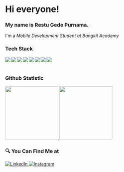 # Hi everyone!
### My name is **Restu Gede Purnama**.
I'm a *Mobile Development Student at Bangkit Academy* 

### Tech Stack
  <img align="left" src="https://img.shields.io/badge/git-%23F05033.svg?logo=git&logoColor=white"/>
  <img align="left" src="https://img.shields.io/badge/Android-3DDC84?logo=android&logoColor=white" />
  <img align="left" src="https://img.shields.io/badge/java-%23ED8B00.svg?logo=java&logoColor=white"/>
  <img align="left" src="https://img.shields.io/badge/kotlin-%230095D5.svg?logo=kotlin&logoColor=white"/>
  <img align="left" src="https://img.shields.io/badge/IntelliJIDEA-000000.svg?logo=intellij-idea&logoColor=white"/>
  <img align="left" src="https://img.shields.io/badge/Javascript-white?logo=javascript"/> 
  <img align="left" src="https://img.shields.io/badge/PHP-777BB4"/>  
  <img align="left" src="https://img.shields.io/badge/React-20232A?style=logo=react&logoColor=white"/>  
  <br><br>

### Github Statistic
<p align="left">
<a href="https://github.com/erstuu">
<img height="170em" src="https://github-readme-stats-eight-theta.vercel.app/api/top-langs/?username=erstuu&layout=compact&langs_count=8&theme=buefy"/>
<img height="170em" src="https://github-readme-stats-eight-theta.vercel.app/api?username=erstuu&show_icons=true&theme=buefy&include_all_commits=true&count_private=true"/>
</a>
</p>

### 🔍 You Can Find Me at 
<p> 
  <a href="https://www.linkedin.com/in/restu-gede-purnama-aa9583277/" target="_blank">
    <img alt="LinkedIn" src="https://img.shields.io/badge/linkedin-%230077B5.svg?&style=for-the-badge&logo=linkedin&logoColor=white" />
  </a> 
  <a href="https://www.instagram.com/erstuu_/" target="_blank">
    <img alt="Instagram" src="https://img.shields.io/badge/instagram-%23E4405F.svg?&style=for-the-badge&logo=instagram&logoColor=white" />
  </a> 
</p>
